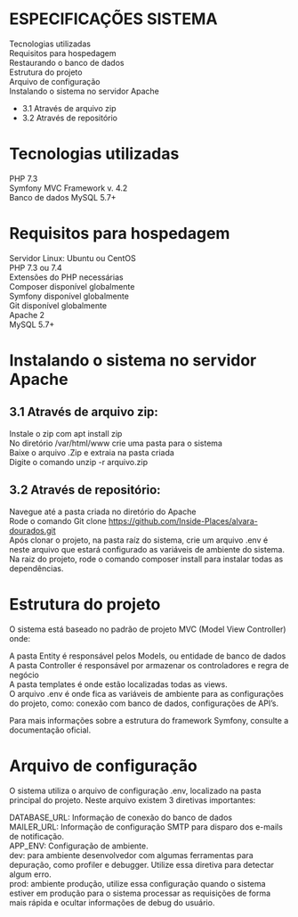 # ESPECIFICAÇÕES SISTEMA

Tecnologias utilizadas<br>
Requisitos para hospedagem<br>
Restaurando o banco de dados<br>
Estrutura do projeto<br>
Arquivo de configuração<br>
Instalando o sistema no servidor Apache<br>
- 3.1 Através de arquivo zip
- 3.2 Através de repositório<br>

# Tecnologias utilizadas

PHP 7.3<br>
Symfony MVC Framework v. 4.2<br>
Banco de dados MySQL 5.7+<br>

# Requisitos para hospedagem<br>

Servidor Linux: Ubuntu ou CentOS<br>
PHP 7.3 ou 7.4<br>
Extensões do PHP necessárias<br>
Composer disponível globalmente<br>
Symfony disponível globalmente<br>
Git disponível globalmente<br>
Apache 2<br>
MySQL 5.7+<br>

# Instalando o sistema no servidor Apache<br>
## 3.1 Através de arquivo zip:<br>

Instale o zip com apt install zip<br>
No diretório /var/html/www crie uma pasta para o sistema<br>
Baixe o arquivo .Zip e extraia na pasta criada<br>
Digite o comando unzip -r arquivo.zip<br>

## 3.2 Através de repositório:<br>
Navegue até a pasta criada no diretório do Apache<br>
Rode o comando Git clone https://github.com/Inside-Places/alvara-dourados.git<br>
Após clonar o projeto, na pasta raíz do sistema, crie um arquivo .env é neste arquivo que estará configurado as variáveis de ambiente do sistema.<br>
Na raiz do projeto, rode o comando composer install para instalar todas as dependências.<br>

# Estrutura do projeto

O sistema está baseado no padrão de projeto MVC (Model View Controller) onde:<br>

A pasta Entity é responsável pelos Models, ou entidade de banco de dados<br>
A pasta Controller é responsável por armazenar os controladores e regra de negócio<br>
A pasta templates é onde estão localizadas todas as views.<br>
O arquivo .env é onde fica as variáveis de ambiente para as configurações do projeto, como: conexão com banco de dados, configurações de API’s.<br>

Para mais informações sobre a estrutura do framework Symfony, consulte a documentação oficial. <br>

# Arquivo de configuração

O sistema utiliza o arquivo de configuração .env, localizado na pasta principal do projeto. Neste arquivo existem 3 diretivas importantes:<br>

DATABASE_URL: Informação de conexão do banco de dados<br>
MAILER_URL: Informação de configuração SMTP para disparo dos e-mails de notificação.<br>
APP_ENV: Configuração de ambiente. <br>
dev: para ambiente desenvolvedor com algumas ferramentas para depuração, como profiler e debugger. Utilize essa diretiva para detectar algum erro.<br>
prod: ambiente produção, utilize essa configuração quando o sistema estiver em produção para o sistema processar as requisições de forma mais rápida e ocultar informações de debug do usuário.<br>
